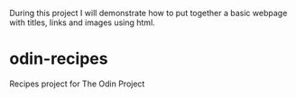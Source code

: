 During this project I will demonstrate how to put together a basic webpage with titles, links and images using html.

# odin-recipes

Recipes project for The Odin Project
